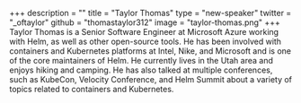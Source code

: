 +++
description = ""
title = "Taylor Thomas"
type = "new-speaker"
twitter = "_oftaylor"
github = "thomastaylor312"
image = "taylor-thomas.png"
+++
Taylor Thomas is a Senior Software Engineer at Microsoft Azure working with Helm, as well as other open-source tools. He has been involved with containers and Kubernetes platforms at Intel, Nike, and Microsoft and is one of the core maintainers of Helm. He currently lives in the Utah area and enjoys hiking and camping. He has also talked at multiple conferences, such as KubeCon, Velocity Conference, and Helm Summit about a variety of topics related to containers and Kubernetes.
